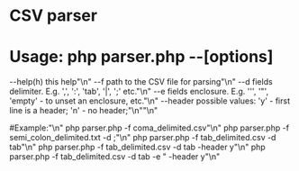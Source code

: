 CSV parser
===============
# Usage: php parser.php --[options]
         
 --help(h)   this help"\n"
 --f         path to the CSV file for parsing"\n"
 --d         fields delimiter. E.g. ',', ':', 'tab', '\|', '\;' etc."\n"
 --e         fields enclosure. E.g. '\'', '\"', 'empty' - to unset an enclosure, etc."\n"
 --header    possible values: 'y' - first line is a header; 'n' - no header;"\n""\n"

 #Example:"\n"
 php parser.php -f coma_delimited.csv"\n"
 php parser.php -f semi_colon_delimited.txt -d \;"\n"
 php parser.php -f tab_delimited.csv -d tab"\n"
 php parser.php -f tab_delimited.csv -d tab -header y"\n"
 php parser.php -f tab_delimited.csv -d tab -e \" -header y"\n"